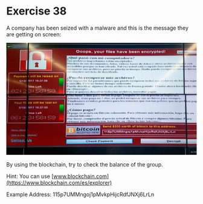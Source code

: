 # Exercise 38

A company has been seized with a malware and this is the message they are getting on screen:

![ransomware](./telefonica.jpeg "telefonica")

By using the blockchain, try to check the balance of the group.

Hint: You can use [www.blockchain.com](https://www.blockchain.com/es/explorer)

Example Address: 115p7UMMngoj1pMvkpHijcRdfJNXj6LrLn